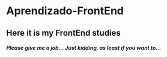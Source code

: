 # Aprendizado-FrontEnd

<h2>Here it is my FrontEnd studies</h2>
<h5>Please give me a job... Just kidding, as least if you want to... </h5>
